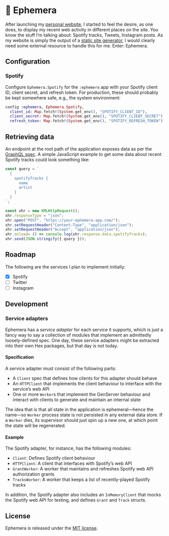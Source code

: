 # 🍃 Ephemera

After launching my [personal website](https://nick.scheurich.me/), I started to feel the desire,
as one does, to display my recent web activity in different places on the site. You know the stuff
I’m talking about: Spotify tracks, Tweets, Instagram posts. As my website is simply the output of a
[static site generator](http://gohugo.io/), I would clearly need some external resource to handle
this for me. Enter: Ephemera.

## Configuration

### Spotify

Configure `Ephemera.Spotify` for the `:ephemera` app with your Spotify client ID, client secret,
and refresh token. For production, these should probably be kept somewhere safe, e.g., the system
environment:

```elixir
config :ephemera, Ephemera.Spotify,
  client_id: Map.fetch!(System.get_env(), "SPOTIFY_CLIENT_ID"),
  client_secret: Map.fetch!(System.get_env(), "SPOTIFY_CLIENT_SECRET"),
  refresh_token: Map.fetch!(System.get_env(), "SPOTIFY_REFRESH_TOKEN")
```

## Retrieving data

An endpoint at the root path of the application exposes data as per the [GraphQL spec](http://facebook.github.io/graphql/October2016/).
A simple JavaScript example to get some data about recent Spotify tracks could look something like:

```JavaScript
const query = `
  {
    spotifyTracks {
      name
      artist
    }
  }
`;

const xhr = new XMLHttpRequest();
xhr.responseType = "json";
xhr.open("POST", "https://your-ephemera-app.com/");
xhr.setRequestHeader("Content-Type", "application/json");
xhr.setRequestHeader("Accept", "application/json");
xhr.onload= () => console.log(xhr.response.data.spotifyTracks);
xhr.send(JSON.stringify({ query }));
```

## Roadmap

The following are the services I plan to implement initially:

- [x] Spotify
- [ ] Twitter
- [ ] Instagram

## Development

### Service adapters

Ephemera has a *service adapter* for each service it supports, which is just a fancy way to say a
collection of modules that implement an admittedly loosely-defined spec. One day, these service adapters
might be extracted into their own Hex packages, but that day is not today.

#### Specification

A service adapter must consist of the following parts:

* A `Client` spec that defines how clients for this adapter should behave
* An `HTTPClient` that implements the client behaviour to interface with the service’s web API
* One or more `Worker`s that implement the GenServer behaviour and interact with clients to generate and maintain an internal state

The idea that is that all state in the application is ephemeral—hence the name—so `Worker` process state is
not persisted in any external data store. If a `Worker` dies, its supervisor should just spin up a new one, at
which point the state will be regenerated.

#### Example

The Spotify adapter, for instance, has the following modules:

- `Client`: Defines Spotify client behaviour
- `HTTPClient`: A client that interfaces with Spotify’s web API
- `GrantWorker`: A worker that maintains and refreshes Spotify web API authorization grants
- `TracksWorker`: A worker that keeps a list of recently-played Spotify tracks

In addition, the Spotify adapter also includes an `InMemoryClient` that mocks the Spotify web API
for testing, and defines `Grant` and `Track` structs.

## License

Ephemera is released under the [MIT license](https://github.com/ngscheurich/ephemera/blob/master/LICENSE).
